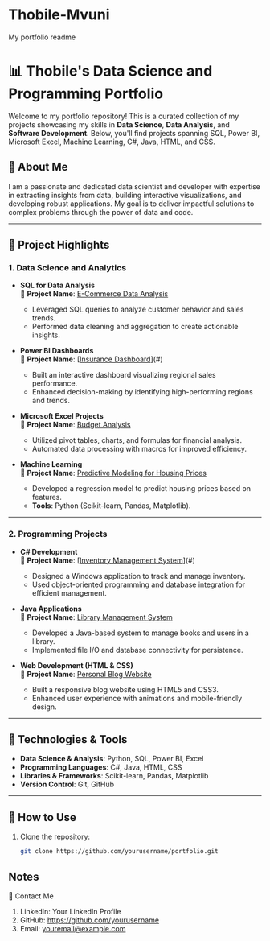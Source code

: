 # Thobile-Mvuni
My portfolio readme

# 📊 Thobile's Data Science and Programming Portfolio

Welcome to my portfolio repository! This is a curated collection of my projects showcasing my skills in **Data Science**, **Data Analysis**, and **Software Development**. Below, you'll find projects spanning SQL, Power BI, Microsoft Excel, Machine Learning, C#, Java, HTML, and CSS. 

## 🚀 About Me

I am a passionate and dedicated data scientist and developer with expertise in extracting insights from data, building interactive visualizations, and developing robust applications. My goal is to deliver impactful solutions to complex problems through the power of data and code.

---

## 📁 Project Highlights

### 1. **Data Science and Analytics**
- **SQL for Data Analysis**  
  📌 **Project Name**: [E-Commerce Data Analysis](#)  
  - Leveraged SQL queries to analyze customer behavior and sales trends.  
  - Performed data cleaning and aggregation to create actionable insights.

- **Power BI Dashboards**  
  📌 **Project Name**: [[Insurance Dashboard](https://github.com/ThobMvuni/Powerbi-dashboards/tree/main)](#)  
  - Built an interactive dashboard visualizing regional sales performance.  
  - Enhanced decision-making by identifying high-performing regions and trends.  

- **Microsoft Excel Projects**  
  📌 **Project Name**: [Budget Analysis](#)  
  - Utilized pivot tables, charts, and formulas for financial analysis.  
  - Automated data processing with macros for improved efficiency.  

- **Machine Learning**  
  📌 **Project Name**: [Predictive Modeling for Housing Prices](#)  
  - Developed a regression model to predict housing prices based on features.  
  - **Tools**: Python (Scikit-learn, Pandas, Matplotlib).  

---

### 2. **Programming Projects**
- **C# Development**  
  📌 **Project Name**: [[Inventory Management System](https://github.com/ThobMvuni/CarHire-Database/blob/main)](#)  
  - Designed a Windows application to track and manage inventory.  
  - Used object-oriented programming and database integration for efficient management.  

- **Java Applications**  
  📌 **Project Name**: [Library Management System](#)  
  - Developed a Java-based system to manage books and users in a library.  
  - Implemented file I/O and database connectivity for persistence.  

- **Web Development (HTML & CSS)**  
  📌 **Project Name**: [Personal Blog Website](#)  
  - Built a responsive blog website using HTML5 and CSS3.  
  - Enhanced user experience with animations and mobile-friendly design.  

---

## 🔧 Technologies & Tools
- **Data Science & Analysis**: Python, SQL, Power BI, Excel  
- **Programming Languages**: C#, Java, HTML, CSS  
- **Libraries & Frameworks**: Scikit-learn, Pandas, Matplotlib  
- **Version Control**: Git, GitHub  

---

## 📜 How to Use
1. Clone the repository:  
   ```bash
   git clone https://github.com/yourusername/portfolio.git

## Notes
🌟 Contact Me
1. LinkedIn: Your LinkedIn Profile
2. GitHub: https://github.com/yourusername
3. Email: youremail@example.com


